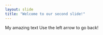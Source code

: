 ```yaml
---
layout: slide
title: "Welcome to our second slide!"
---
```

My amazing text
Use the left arrow to go back!
